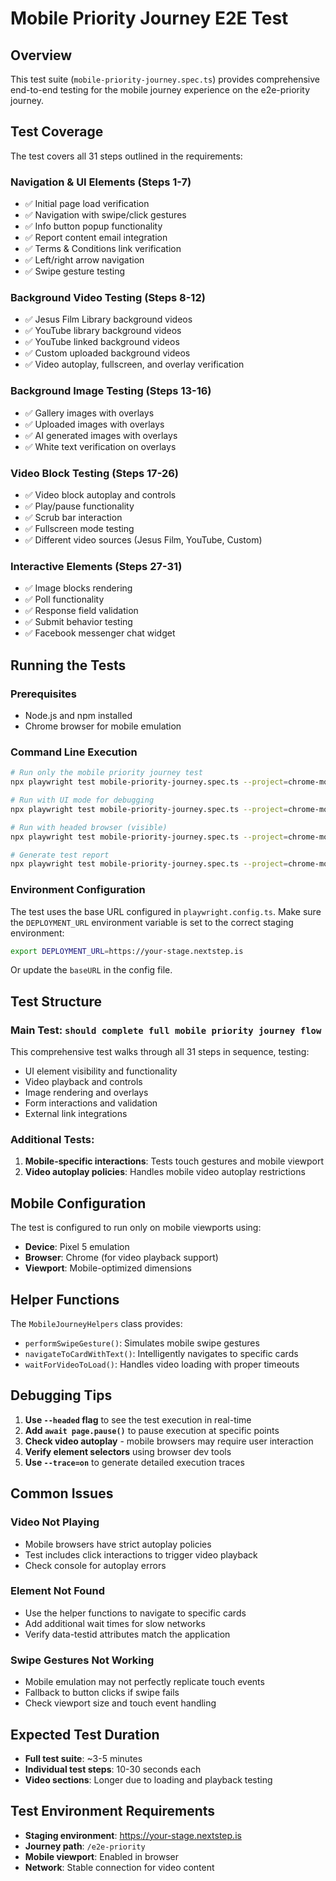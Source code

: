 # Mobile Priority Journey E2E Test

## Overview
This test suite (`mobile-priority-journey.spec.ts`) provides comprehensive end-to-end testing for the mobile journey experience on the e2e-priority journey.

## Test Coverage

The test covers all 31 steps outlined in the requirements:

### Navigation & UI Elements (Steps 1-7)
- ✅ Initial page load verification
- ✅ Navigation with swipe/click gestures
- ✅ Info button popup functionality
- ✅ Report content email integration
- ✅ Terms & Conditions link verification
- ✅ Left/right arrow navigation
- ✅ Swipe gesture testing

### Background Video Testing (Steps 8-12)
- ✅ Jesus Film Library background videos
- ✅ YouTube library background videos
- ✅ YouTube linked background videos
- ✅ Custom uploaded background videos
- ✅ Video autoplay, fullscreen, and overlay verification

### Background Image Testing (Steps 13-16)
- ✅ Gallery images with overlays
- ✅ Uploaded images with overlays
- ✅ AI generated images with overlays
- ✅ White text verification on overlays

### Video Block Testing (Steps 17-26)
- ✅ Video block autoplay and controls
- ✅ Play/pause functionality
- ✅ Scrub bar interaction
- ✅ Fullscreen mode testing
- ✅ Different video sources (Jesus Film, YouTube, Custom)

### Interactive Elements (Steps 27-31)
- ✅ Image blocks rendering
- ✅ Poll functionality
- ✅ Response field validation
- ✅ Submit behavior testing
- ✅ Facebook messenger chat widget

## Running the Tests

### Prerequisites
- Node.js and npm installed
- Chrome browser for mobile emulation

### Command Line Execution

```bash
# Run only the mobile priority journey test
npx playwright test mobile-priority-journey.spec.ts --project=chrome-mobile

# Run with UI mode for debugging
npx playwright test mobile-priority-journey.spec.ts --project=chrome-mobile --ui

# Run with headed browser (visible)
npx playwright test mobile-priority-journey.spec.ts --project=chrome-mobile --headed

# Generate test report
npx playwright test mobile-priority-journey.spec.ts --project=chrome-mobile --reporter=html
```

### Environment Configuration

The test uses the base URL configured in `playwright.config.ts`. Make sure the `DEPLOYMENT_URL` environment variable is set to the correct staging environment:

```bash
export DEPLOYMENT_URL=https://your-stage.nextstep.is
```

Or update the `baseURL` in the config file.

## Test Structure

### Main Test: `should complete full mobile priority journey flow`
This comprehensive test walks through all 31 steps in sequence, testing:
- UI element visibility and functionality
- Video playback and controls
- Image rendering and overlays
- Form interactions and validation
- External link integrations

### Additional Tests:
1. **Mobile-specific interactions**: Tests touch gestures and mobile viewport
2. **Video autoplay policies**: Handles mobile video autoplay restrictions

## Mobile Configuration

The test is configured to run only on mobile viewports using:
- **Device**: Pixel 5 emulation
- **Browser**: Chrome (for video playback support)
- **Viewport**: Mobile-optimized dimensions

## Helper Functions

The `MobileJourneyHelpers` class provides:
- `performSwipeGesture()`: Simulates mobile swipe gestures
- `navigateToCardWithText()`: Intelligently navigates to specific cards
- `waitForVideoToLoad()`: Handles video loading with proper timeouts

## Debugging Tips

1. **Use `--headed` flag** to see the test execution in real-time
2. **Add `await page.pause()`** to pause execution at specific points
3. **Check video autoplay** - mobile browsers may require user interaction
4. **Verify element selectors** using browser dev tools
5. **Use `--trace=on`** to generate detailed execution traces

## Common Issues

### Video Not Playing
- Mobile browsers have strict autoplay policies
- Test includes click interactions to trigger video playback
- Check console for autoplay errors

### Element Not Found
- Use the helper functions to navigate to specific cards
- Add additional wait times for slow networks
- Verify data-testid attributes match the application

### Swipe Gestures Not Working
- Mobile emulation may not perfectly replicate touch events
- Fallback to button clicks if swipe fails
- Check viewport size and touch event handling

## Expected Test Duration
- **Full test suite**: ~3-5 minutes
- **Individual test steps**: 10-30 seconds each
- **Video sections**: Longer due to loading and playback testing

## Test Environment Requirements
- **Staging environment**: https://your-stage.nextstep.is
- **Journey path**: `/e2e-priority`
- **Mobile viewport**: Enabled in browser
- **Network**: Stable connection for video content